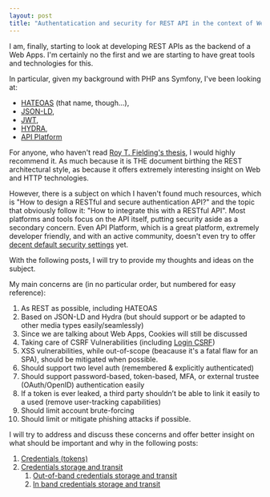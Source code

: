 ```yaml
---
layout: post
title: "Authentatication and security for REST API in the context of Web Apps (Intro)"
---
```


I am, finally, starting to look at developing REST APIs as the backend of a Web
Apps.  I'm certainly no the first and we are starting to have great tools and
technologies for this.

In particular, given my background with PHP ans Symfony, I've been looking at:
* [HATEOAS](https://en.wikipedia.org/wiki/HATEOAS) (that name, though...),
* [JSON-LD](http://json-ld.org/),
* [JWT](https://jwt.io/),
* [HYDRA](http://www.markus-lanthaler.com/hydra/),
* [API Platform](https://api-platform.com/)

For anyone, who haven't read [Roy T. Fielding's
thesis](https://www.ics.uci.edu/~fielding/pubs/dissertation/top.htm), I would
highly recommend it. As much because it is THE document birthing the REST
architectural style, as because it offers extremely interesting insight on Web
and HTTP technologies.

However, there is a subject on which I haven't found much resources, which is
"How to design a RESTful and secure authentication API?" and the topic that
obviously follow it: "How to integrate this with a RESTful API".  Most platforms
and tools focus on the API itself, putting security aside as a secondary
concern. Even API Platform, which is a great platform, extremely developer
friendly, and with an active community, doesn't even try to offer [decent
default security
settings](https://github.com/api-platform/api-platform/issues/109) yet.

With the following posts, I will try to provide my thoughts and ideas on the
subject.

My main concerns are (in no particular order, but numbered for easy reference):
1. As REST as possible, including HATEOAS
2. Based on JSON-LD and Hydra (but should support or be adapted to other media
   types easily/seamlessly)
3. Since we are talking about Web Apps, Cookies will still be discussed
4. Taking care of CSRF Vulnerabilities (including [Login
   CSRF](http://www.adambarth.com/papers/2008/barth-jackson-mitchell-b.pdf))
5. XSS vulnerabilities, while out-of-scope (beacause it's a fatal flaw for an
   SPA), should be mitigated when possible.
6. Should support two level auth (remembered & explicitly authenticated)
7. Should support password-based, token-based, MFA, or external trustee
   (OAuth/OpenID) authentication easily
8. If a token is ever leaked, a third party shouldn’t be able to link it easily
   to a used (remove user-tracking capabilities)
9. Should limit account brute-forcing
10. Should limit or mitigate phishing attacks if possible.

I will try to address and discuss these concerns and offer better insight on
what should be important and why in the following posts:

1. [Credentials (tokens)](/2017/04/23/credentials-for-REST-API.html)
2. [Credentials storage and transit](2017/04/23/Credentials-storage-and-transit-in-REST-API-and-web-apps.html)
    1. [Out-of-band credentials storage and transit](2017/04/23/Out-of-band-credentials-storage-and-transit-in-REST-API-and-web-apps.html)
    2. [In band credentials storage and transit](2017/04/23/In-band-credentials-storage-and-transit-in-REST-API-and-web-apps.html)

